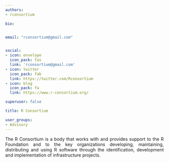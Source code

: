 ```yaml
---
authors:
- rconsortium

bio: 


email: "rconsortium@gmail.com"


social:
- icon: envelope
  icon_pack: fas
  link: 'rconsortium@gmail.com'
- icon: twitter
  icon_pack: fab
  link: https://twitter.com/Rconsortium
- icon: blog
  icon_pack: fa
  link: https://www.r-consortium.org/

superuser: false

title: R Consortium

user_groups:
- Advisory
---
```

 <style>
body {text-align: justify}
</style>
The R Consortium is a body that works with and provides support to the R Foundation and to the key organizations developing, maintaining, distributing and using R software through the identification, development and implementation of infrastructure projects.